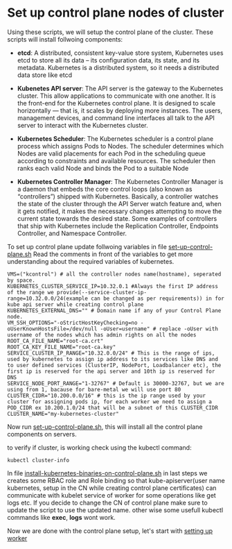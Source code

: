 # Set up control plane nodes of cluster

Using these scripts, we will setup the control plane of the cluster. These scripts will install follwoing components:
* **etcd**: A distributed, consistent key-value store system, Kubernetes uses etcd to store all its data – its configuration data, its state, and its metadata. Kubernetes is a distributed system, so it needs a distributed data store like etcd

* **Kubenetes API server**: The API server is the gateway to the Kubernetes cluster. This allow applications to communicate with one another. It is the front-end for the Kubernetes control plane. It is designed to scale horizontally — that is, it scales by deploying more instances. The users, management devices, and command line interfaces all talk to the API server to interact with the Kubernetes cluster.

* **Kubernetes Scheduler**: The Kubernetes scheduler is a control plane process which assigns Pods to Nodes. The scheduler determines which Nodes are valid placements for each Pod in the scheduling queue according to constraints and available resources. The scheduler then ranks each valid Node and binds the Pod to a suitable Node

* **Kubernetes Controller Manager**: The Kubernetes Controller Manager is a daemon that embeds the core control loops (also known as “controllers”) shipped with Kubernetes. Basically, a controller watches the state of the cluster through the API Server watch feature and, when it gets notified, it makes the necessary changes attempting to move the current state towards the desired state. Some examples of controllers that ship with Kubernetes include the Replication Controller, Endpoints Controller, and Namespace Controller.

To set up control plane update follwoing variables in file [set-up-control-plane.sh](../scripts/control-plane/set-up-control-plane.sh)
Read the comments in front of the variables to get more understanding about the required variables of kubernetes.
```
VMS=("kcontrol") # all the controller nodes name(hostname), seperated by space.
KUBERNETES_CLUSTER_SERVICE_IP=10.32.0.1 #Always the first IP address of the range we provide(--service-cluster-ip-range=10.32.0.0/24(example can be changed as per requirements)) in for kube api server while creating control plane
KUBERNETES_EXTERNAL_DNS="" # Domain name if any of your Control Plane node.
VM_SSH_OPTIONS="-oStrictHostKeyChecking=no -oUserKnownHostsFile=/dev/null -oUser=username" # replace -oUser with username of the nodes which has admin rights on all the nodes
ROOT_CA_FILE_NAME="root-ca.crt"
ROOT_CA_KEY_FILE_NAME="root-ca.key"
SERVICE_CLUSTER_IP_RANGE="10.32.0.0/24" # This is the range of ips, used by kubernetes to assign ip address to its services like DNS and to user defined services (ClusterIP, NodePort, Loadbalancer etc), the first ip is reserved for the api server and 10th ip is reserved for DNS
SERVICE_NODE_PORT_RANGE="1-32767" # Default is 30000-32767, but we are using from 1, bacause for bare-metal we will use port 80
CLUSTER_CIDR="10.200.0.0/16" # this is the ip range used by your cluster for assigning pods ip, for each worker we need to assign a POD_CIDR ex 10.200.1.0/24 that will be a subnet of this CLUSTER_CIDR
CLUSTER_NAME="my-kubernetes-cluster"
```

Now run [set-up-control-plane.sh](../scripts/control-plane/set-up-control-plane.sh), this will install all the control plane components on servers.

to verify if cluster, is working check using the kubectl command:
```
kubectl cluster-info
```

In file [install-kubernetes-binaries-on-control-plane.sh](../scripts/control-plane/install-kubernetes-binaries-on-control-plane.sh) in last steps we creates some RBAC role and Role binding so that kube-apiserver(user name kubernetes, setup in the CN while creating control plane certificates) can communicate with kubelet service of worker for some operations like get logs etc. If you decide to change the CN of control plane make sure to update the script to use the updated name. other wise some usefull kubectl commands like **exec**, **logs** wont work.

Now we are done with the control plane setup, let's start with [setting up worker](03-setup-worker.md)